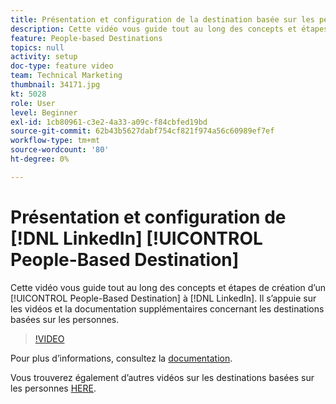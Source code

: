 ```yaml
---
title: Présentation et configuration de la destination basée sur les personnes de LinkedIn
description: Cette vidéo vous guide tout au long des concepts et étapes de création d’une destination basée sur les personnes vers LinkedIn. Il s’appuie sur les vidéos et la documentation supplémentaires concernant les destinations basées sur les personnes.
feature: People-based Destinations
topics: null
activity: setup
doc-type: feature video
team: Technical Marketing
thumbnail: 34171.jpg
kt: 5028
role: User
level: Beginner
exl-id: 1cb80961-c3e2-4a33-a09c-f84cbfed19bd
source-git-commit: 62b43b5627dabf754cf821f974a56c60989ef7ef
workflow-type: tm+mt
source-wordcount: '80'
ht-degree: 0%

---
```


# Présentation et configuration de [!DNL LinkedIn] [!UICONTROL People-Based Destination]

Cette vidéo vous guide tout au long des concepts et étapes de création d’un [!UICONTROL People-Based Destination] à [!DNL LinkedIn]. Il s’appuie sur les vidéos et la documentation supplémentaires concernant les destinations basées sur les personnes.

>[!VIDEO](https://video.tv.adobe.com/v/38424/?quality=12&captions=fre_fr)

Pour plus d’informations, consultez la [documentation](https://experienceleague.adobe.com/docs/audience-manager/user-guide/features/destinations/people-based/people-based-destinations-overview.html?lang=fr).

Vous trouverez également d’autres vidéos sur les destinations basées sur les personnes [HERE](https://adobe.ly/aamlearnpbd).
